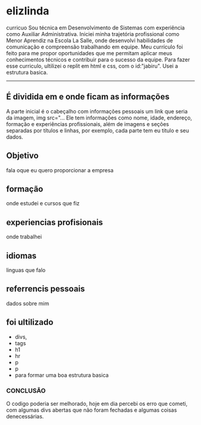# elizlinda
curricuo
Sou técnica em Desenvolvimento de Sistemas com experiência como Auxiliar Administrativa. Iniciei minha trajetória profissional como Menor Aprendiz na Escola La Salle, onde desenvolvi habilidades de comunicação e compreensão trabalhando em equipe. Meu currículo foi feito para me propor oportunidades que me permitam aplicar meus conhecimentos técnicos e contribuir para o sucesso da equipe.
Para fazer esse curriculo, ultilizei o replit em html e css, com o id:"jabiru".  Usei a estrutura basica.


---

## É dividida em <head> e <body> onde ficam as informações

A parte inicial é o cabeçalho com informações pessoais um link que seria da imagem, img src="...
Ele tem informações como nome, idade, endereço, formação e experiências profissionais, além de imagens e seções separadas por títulos e linhas, por exemplo, cada parte tem eu titulo e seu dados.

## Objetivo 
fala oque eu quero proporcionar a empresa

## formação
onde estudei e cursos que fiz

## experiencias profisionais
onde trabalhei

## idiomas
linguas que falo

## referrencis pessoais
dados sobre mim

## foi ultilizado 
- divs,
- tags
- h1
- hr
-  p
-  p
-   para formar uma boa estrutura basica 

### CONCLUSÃO
O codigo poderia ser melhorado, hoje em dia percebi os erro que cometi, com algumas divs abertas que não foram fechadas e algumas coisas denecessárias.

